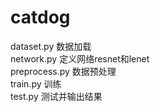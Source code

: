 # catdog
dataset.py 数据加载  
network.py 定义网络resnet和lenet  
preprocess.py 数据预处理  
train.py 训练  
test.py 测试并输出结果  
